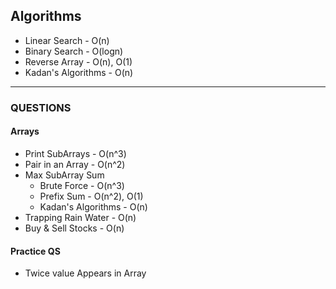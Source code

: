 ## Algorithms
-  Linear Search - O(n)
-  Binary Search - O(logn)
-  Reverse Array - O(n), O(1)
-  Kadan's Algorithms - O(n)











<hr/>

### QUESTIONS
####    Arrays
-   Print SubArrays - O(n^3)
-   Pair in an Array - O(n^2)
-   Max SubArray Sum 
    -    Brute Force - O(n^3)
    -    Prefix Sum - O(n^2), O(1)
    -    Kadan's Algorithms - O(n)
-   Trapping Rain Water - O(n)
-   Buy & Sell Stocks - O(n)

#### Practice QS
-   Twice value Appears in Array


